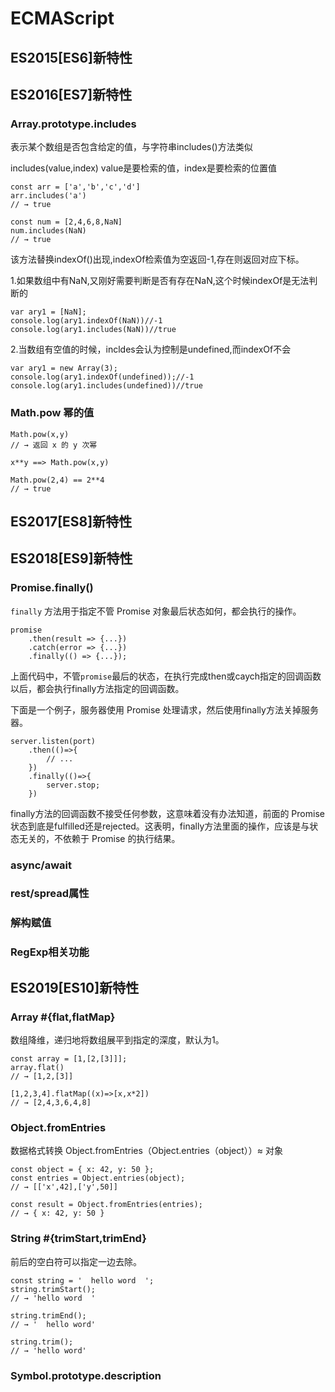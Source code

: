 # ECMAScript

## ES2015[ES6]新特性

## ES2016[ES7]新特性

### Array.prototype.includes
表示某个数组是否包含给定的值，与字符串includes()方法类似

includes(value,index)
value是要检索的值，index是要检索的位置值

```
const arr = ['a','b','c','d']
arr.includes('a')
// → true

const num = [2,4,6,8,NaN]
num.includes(NaN)
// → true
```
该方法替换indexOf()出现,indexOf检索值为空返回-1,存在则返回对应下标。

1.如果数组中有NaN,又刚好需要判断是否有存在NaN,这个时候indexOf是无法判断的
```
var ary1 = [NaN];
console.log(ary1.indexOf(NaN))//-1
console.log(ary1.includes(NaN))//true
```
2.当数组有空值的时候，incldes会认为控制是undefined,而indexOf不会
```
var ary1 = new Array(3);
console.log(ary1.indexOf(undefined));//-1
console.log(ary1.includes(undefined))//true
```

### Math.pow 幂的值

```
Math.pow(x,y)
// → 返回 x 的 y 次幂

x**y ==> Math.pow(x,y)

Math.pow(2,4) == 2**4
// → true
```

## ES2017[ES8]新特性

## ES2018[ES9]新特性

### Promise.finally()

`finally` 方法用于指定不管 Promise 对象最后状态如何，都会执行的操作。
```
promise
    .then(result => {...})
    .catch(error => {...})
    .finally(() => {...});
```
上面代码中，不管`promise`最后的状态，在执行完成then或caych指定的回调函数以后，都会执行finally方法指定的回调函数。

下面是一个例子，服务器使用 Promise 处理请求，然后使用finally方法关掉服务器。
```
server.listen(port)
    .then(()=>{
        // ...
    })
    .finally(()=>{
        server.stop;
    })
```
finally方法的回调函数不接受任何参数，这意味着没有办法知道，前面的 Promise 状态到底是fulfilled还是rejected。这表明，finally方法里面的操作，应该是与状态无关的，不依赖于 Promise 的执行结果。

### async/await



### rest/spread属性

### 解构赋值

### RegExp相关功能




## ES2019[ES10]新特性

### Array #{flat,flatMap}

数组降维，递归地将数组展平到指定的深度，默认为1。
```
const array = [1,[2,[3]]];
array.flat()
// → [1,2,[3]]
```

```
[1,2,3,4].flatMap((x)=>[x,x*2])
// → [2,4,3,6,4,8]
```

### Object.fromEntries

数据格式转换 Object.fromEntries（Object.entries（object））≈ 对象
```
const object = { x: 42, y: 50 };
const entries = Object.entries(object);
// → [['x',42],['y',50]]

const result = Object.fromEntries(entries);
// → { x: 42, y: 50 }
```

### String #{trimStart,trimEnd}
前后的空白符可以指定一边去除。
```
const string = '  hello word  ';
string.trimStart();
// → 'hello word  '

string.trimEnd();
// → '  hello word'

string.trim();
// → 'hello word'
```

### Symbol.prototype.description
